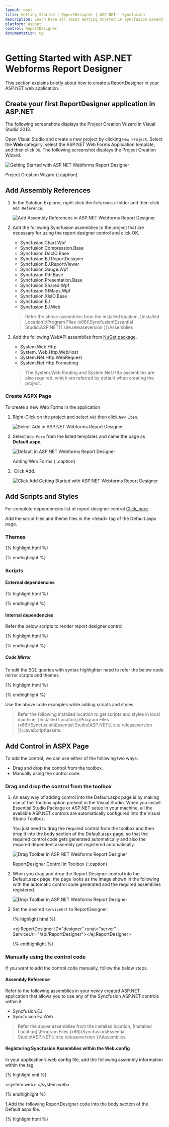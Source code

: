 ```yaml
---
layout: post
title: Getting Started | ReportDesigner | ASP.NET | Syncfusion
description: Learn here all about Getting Started in Syncfusion Essential ASP.NET Webforms Report Designer control, its elements, and more.
platform: aspnet
control: ReportDesigner
documentation: ug
---
```


# Getting Started with ASP.NET Webforms Report Designer

This section explains briefly about how to create a ReportDesigner in your ASP.NET web application.

## Create your first ReportDesigner application in ASP.NET

The following screenshots displays the Project Creation Wizard in Visual Studio 2013.

Open Visual Studio and create a new project by clicking `New Project`. Select the **Web** category, select the ASP.NET Web Forms Application template, and then click `OK`. The following screenshot displays the Project Creation Wizard.

![Getting Started with ASP.NET Webforms Report Designer](Getting-Started_images/Getting-Started_img1.png) 

Project Creation Wizard
{:.caption}

## Add Assembly References

1. In the Solution Explorer, right-click the `References` folder and then click `Add Reference`.

    ![Add Assembly References in ASP.NET Webforms Report Designer](Getting-Started_images/Getting-Started_img4.png) 

2. Add the following Syncfusion assemblies to the project that are necessary for using the report designer control and click OK.

   * Syncfusion.Chart.Wpf
   * Syncfusion.Compression.Base
   * Syncfusion.DocIO.Base
   * Syncfusion.EJ.ReportDesigner
   * Syncfusion.EJ.ReportViewer
   * Syncfusion.Gauge.Wpf
   * Syncfusion.Pdf.Base
   * Syncfusion.Presentation.Base
   * Syncfusion.Shared.Wpf
   * Syncfusion.SfMaps.Wpf
   * Syncfusion.XlsIO.Base
   * Syncfusion.EJ
   * Syncfusion.EJ.Web

    > Refer the above assemblies from the installed location, [Installed Location]:\Program Files (x86)\Syncfusion\Essential Studio\ASP.NET\{{ site.releaseversion }}\Assemblies

3.  Add the following WebAPI assemblies from [NuGet package](https://www.nuget.org/packages/Microsoft.AspNet.WebApi/).

    * System.Web.Http
    * System. Web.Http.WebHost
    * System.Net.Http.WebRequest
    * System.Net.Http.Formatting

    > The System.Web.Routing and System.Net.Http assemblies are also required, which are referred by default when creating the project.

### Create ASPX Page

To create a new Web Forms in the application

1. Right-Click on the project and select `Add` then click `New Item`. 

    ![Select Add in ASP.NET Webforms Report Designer](Getting-Started_images/Getting-Started_img2.png)

2. Select `Web Form` from the listed templates and name the page as **Default.aspx**.

   ![Default in ASP.NET Webforms Report Designer](Getting-Started_images/Getting-Started_img3.png) 
   
   Adding Web Forms
   {:.caption}
   
3.  Click Add.

    ![Click Add Getting Started with ASP.NET Webforms Report Designer](Getting-Started_images/Getting-Started_img14.png)

## Add Scripts and Styles

For complete dependencies list of report designer control [Click_here](/aspnet/ReportDesigner/Dependencies).

Add the script files and theme files in the &lt;head&gt; tag of the Default.aspx page.

### Themes

{% highlight html %}

<link href="http://cdn.syncfusion.com/{{ site.releaseversion }}/js/web/flat-azure/ej.web.all.min.css" rel="stylesheet" />
<link href="http://cdn.syncfusion.com/{{ site.releaseversion }}/js/web/flat-azure/ej.reportdesigner.min.css" rel="stylesheet" />

{% endhighlight %} 

### Scripts

#### External dependencies

{% highlight html %}

<script src="http://code.jquery.com/jquery-1.10.2.min.js" type="text/javascript"></script>
<script src="http://cdnjs.cloudflare.com/ajax/libs/jquery-easing/1.3/jquery.easing.min.js" type="text/javascript"></script>
<script src="https://cdnjs.cloudflare.com/ajax/libs/jsrender/0.9.90/jsrender.min.js" type="text/javascript"></script>

{% endhighlight %} 

#### Internal dependencies

Refer the below scripts to render report designer control.

{% highlight html %}

<script src="http://cdn.syncfusion.com/{{ site.releaseversion }}/js/web/ej.web.all.min.js" type="text/javascript"></script>
<script src="http://cdn.syncfusion.com/{{ site.releaseversion }}/js/common/ej.webform.min.js" type="text/javascript"></script>
<script src="http://cdn.syncfusion.com/{{ site.releaseversion }}/js/web/ej.reportdesigner.min.js" type="text/javascript"></script>
 
{% endhighlight %} 

##### Code Mirror

To edit the SQL queries with syntax highlighter need to refer the below code mirror scripts and themes.

{% highlight html %}

<link href="https://cdnjs.cloudflare.com/ajax/libs/codemirror/5.37.0/codemirror.min.css" rel="stylesheet" />
<link href="https://cdnjs.cloudflare.com/ajax/libs/codemirror/5.37.0/addon/hint/show-hint.min.css" rel="stylesheet" />

<script src="https://cdnjs.cloudflare.com/ajax/libs/codemirror/5.37.0/codemirror.min.js" type="text/javascript"></script>
<script src="https://cdnjs.cloudflare.com/ajax/libs/codemirror/5.37.0/addon/hint/show-hint.min.js" type="text/javascript"></script>
<script src="https://cdnjs.cloudflare.com/ajax/libs/codemirror/5.37.0/addon/hint/sql-hint.min.js" type="text/javascript"></script>
<script src="https://cdnjs.cloudflare.com/ajax/libs/codemirror/5.37.0/mode/sql/sql.min.js" type="text/javascript"></script>

{% endhighlight %} 

Use the above code examples while adding scripts and styles.

> Refer the following installed location to get scripts and styles in local machine, [Installed Location]:\Program Files (x86)\Syncfusion\Essential Studio\ASP.NET\{{ site.releaseversion }}\JavaScript\assets.

## Add Control in ASPX Page

To add the control, we can use either of the following two ways:

*	Drag and drop the control from the toolbox. <BR>
*	Manually using the control code. <BR>

### Drag and drop the control from the toolbox

1.	An easy way of adding control into the Default.aspx page is by making use of the Toolbox option present in the Visual Studio. When you install Essential Studio Package or ASP.NET setup in your machine, all the available ASP.NET controls are automatically configured into the Visual Studio Toolbox.

    You just need to drag the required control from the toolbox and then drop it into the body section of the Default.aspx page, so that the required control code gets generated automatically and also the required dependent assembly get registered automatically.

    ![Drag Toolbar in ASP.NET Webforms Report Designer](Getting-Started_images/Getting-Started_img5.png) 
   
    ReportDesigner Control in Toolbox
    {:.caption} 

2.	When you drag and drop the Report Designer control into the Default.aspx page, the page looks as the image shown in the following with the automatic control code generated and the required assemblies registered.

    ![Drop Toolbar in ASP.NET Webforms Report Designer](Getting-Started_images/Getting-Started_img10.png)

3. Set the desired `ServiceUrl` to ReportDesigner.

    {% highlight html %}

    <ej:ReportDesigner ID="designer" runat="server" ServiceUrl="/api/ReportDesigner"></ej:ReportDesigner>

    {% endhighlight %}
    
### Manually using the control code

If you want to add the control code manually, follow the below steps.

#### Assembly Reference

Refer to the following assemblies in your newly created ASP.NET application that allows you to use any of the Syncfusion ASP.NET controls within it.

* Syncfusion.EJ
* Syncfusion.EJ.Web

> Refer the above assemblies from the installed location, [Installed Location]:\Program Files (x86)\Syncfusion\Essential Studio\ASP.NET\{{ site.releaseversion }}\Assemblies

#### Registering Syncfusion Assemblies within the Web.config

In your application’s web.config file, add the following assembly information within the <assemblies> tag.

{% highlight xml %}

<system.web>
    <compilation debug="true" targetFramework="4.5">
      <assemblies>
        <add assembly="Syncfusion.EJ, Version=16.3450.0.17, Culture=neutral, PublicKeyToken=3d67ed1f87d44c89" />
        <add assembly="Syncfusion.EJ.Web, Version=16.3450.0.17, Culture=neutral, PublicKeyToken=3d67ed1f87d44c89" />
     </assemblies>
    </compilation>
    <authentication mode="Forms">
</system.web>

{% endhighlight %}

1.Add the following ReportDesigner code into the body section of the Default.aspx file.

{% highlight html %}

<form id="form1" runat="server">
<div style="height: 650px;width: 950px;">
    <ej:ReportDesigner ID="designer" runat="server"></ej:ReportDesigner>
</div>
</form> 

{% endhighlight %}

2.Also register the required assemblies within the Default.aspx page at the top where you are using the control as shown in the following code snippet.

{% highlight html %} 

<%@ Register Assembly="Syncfusion.EJ, Version=16.3450.0.17, Culture=neutral, PublicKeyToken=3d67ed1f87d44c89" Namespace="Syncfusion.JavaScript.Web" TagPrefix="ej" %>

<%@ Register Assembly="Syncfusion.EJ.Web, Version=16.3450.0.17, Culture=neutral, PublicKeyToken=3d67ed1f87d44c89" Namespace="Syncfusion.JavaScript.Web" TagPrefix="ej" %>

{% endhighlight %}

3.Set the desired `ServiceUrl` to ReportDesigner.
   
{% highlight html %} 

<form id="form1" runat="server">
    <div style="height: 650px;width: 950px;">
        <ej:ReportDesigner runat="server" ID="designer" ServiceUrl="/api/ReportDesigner">
        </ej:ReportDesigner>
    </div>
</form>   

{% endhighlight %}
   
### Add WebAPI controller for ReportDesigner

The ASP.NET ReportDesigner uses WebApi services to process the report file and process the request from control.

#### Add Controller

1. Right-Click on the project and select `Add` then click `New Item`. 

    ![Add Controller in ASP.NET Webforms Report Designer](Getting-Started_images/Getting-Started_img2.png)

2. Select `Web API Controller Class` from the listed templates and name the controller as **ReportDesignerController.cs**. 

    ![Select Web API Controller in ASP.NET Webforms Report Designer](Getting-Started_images/Getting-Started_img7.png)

3. Click Add.

    ![Click Add Application in ASP.NET Webforms Report Designer](Getting-Started_images/Getting-Started_img12.png)

#### Inherit IReportDesignerController
 
The ApiController should inherit the `IReportDesignerController` and to process the report file. The interface `IReportDesignerController` contains the required actions and helper methods declaration to process the report. The `ReportDesignerHelper` and `ReportHelper` class contains helper methods that helps to process Post/Get request from control and return the response to control.

Please add the following code example in `ReportDesignerController.cs`.

{% highlight C# %}

using System;
using System.Collections.Generic;
using System.Linq;
using System.Net;
using System.Net.Http;
using System.Web.Http;
using System.IO;
using System.Web;
using Syncfusion.EJ.ReportViewer;
using Syncfusion.Reports.EJ;
using Syncfusion.EJ.ReportDesigner;

namespace ReportDesignerSample
{
    public class ReportDesignerController : ApiController, Syncfusion.EJ.ReportDesigner.IReportDesignerController
    {
        public string GetFilePath(string fileName)
        {
            string targetFolder = HttpContext.Current.Server.MapPath("~/");
            targetFolder += "Cache";

            if (!Directory.Exists(targetFolder))
            {
                Directory.CreateDirectory(targetFolder);
            }

            if (!Directory.Exists(targetFolder + "\\" + ReportDesignerHelper.EJReportDesignerToken))
            {
                Directory.CreateDirectory(targetFolder + "\\" + ReportDesignerHelper.EJReportDesignerToken);
            }

            var folderPath = HttpContext.Current.Server.MapPath("~/") + "Cache\\" + ReportDesignerHelper.EJReportDesignerToken + "\\";
            return folderPath + fileName;
        }

        public object GetImage(string key, string image)
        {
            return ReportDesignerHelper.GetImage(key, image, this);
        }

        public object PostDesignerAction(Dictionary<string, object> jsonResult)
        {
            return ReportDesignerHelper.ProcessDesigner(jsonResult, this, null);
        }

        public bool UploadFile(System.Web.HttpPostedFile httpPostedFile)
        {
            string targetFolder = HttpContext.Current.Server.MapPath("~/");
            string fileName = !string.IsNullOrEmpty(ReportDesignerHelper.SaveFileName) ? ReportDesignerHelper.SaveFileName : Path.GetFileName(httpPostedFile.FileName);
            targetFolder += "Cache";

            if (!Directory.Exists(targetFolder))
            {
                Directory.CreateDirectory(targetFolder);
            }

            if (!Directory.Exists(targetFolder + "\\" + ReportDesignerHelper.EJReportDesignerToken))
            {
                Directory.CreateDirectory(targetFolder + "\\" + ReportDesignerHelper.EJReportDesignerToken);
            }

            httpPostedFile.SaveAs(targetFolder + "\\" + ReportDesignerHelper.EJReportDesignerToken + "\\" + fileName);
            return true;
        }

        public void UploadReportAction()
        {
            ReportDesignerHelper.ProcessDesigner(null, this, HttpContext.Current.Request.Files[0]);
        }

        public object GetResource(string key, string resourcetype, bool isPrint)
        {
            return ReportHelper.GetResource(key, resourcetype, isPrint);
        }

        public void OnInitReportOptions(ReportViewerOptions reportOption)
        {
            //You can update report options here
        }

        public void OnReportLoaded(ReportViewerOptions reportOption)
        {
            //You can update report options here
        }

        public object PostReportAction(Dictionary<string, object> jsonResult)
        {
            return ReportHelper.ProcessReport(jsonResult, this as IReportController);
        }

        public FileModel GetFile(string filename, bool isOverride)
        {
            throw new NotImplementedException();
        }

        public List<FileModel> GetFiles(FileType fileType)
        {
            throw new NotImplementedException();
        }
    }
}

{% endhighlight %}

### WebAPI Routing

If `Global Application Class` file already exists in your application skip the below **Add Global Application Class** section.

#### Add Global Application Class

1. Right-Click on the project and select `Add` then click `New Item`. 

    ![Add Global Application in ASP.NET Webforms Report Designer](Getting-Started_images/Getting-Started_img2.png) 

2. Select `Global Application Class` from the listed templates and name it as `Global.asax`.

    ![Global Application Class in ASP.NET Webforms Report Designer](Getting-Started_images/Getting-Started_img8.png)

3. Click Add.

    ![Add in ASP.NET Webforms Report Designer](Getting-Started_images/Getting-Started_img13.png)
 
#### Route WebAPI

Open the `Global Application Class` file in the application and modify the WebAPI routing in Application_Start event as follows.

{% highlight C# %}

using System;
using System.Collections.Generic;
using System.Linq;
using System.Web;
using System.Web.Security;
using System.Web.SessionState;
using System.Web.Http;

namespace ReportDesignerSample
{
    public class Global : System.Web.HttpApplication
    {
        protected void Application_Start(object sender, EventArgs e)
        {
            System.Web.Http.GlobalConfiguration.Configuration.Routes.MapHttpRoute(
            name: "DefaultApi",
            routeTemplate: "api/{controller}/{action}/{id}",
            defaults: new { id = RouteParameter.Optional });
            AppDomain.CurrentDomain.SetData("SQLServerCompactEditionUnderWebHosting", true);
        }
    }
}

{% endhighlight %}

### Run the Application

Run the sample application and you can see the ReportDesigner on the page as displayed in the following screenshot.

![Run The Application in ASP.NET Webforms Report Designer](Getting-Started_images/Getting-Started_img9.png)  
